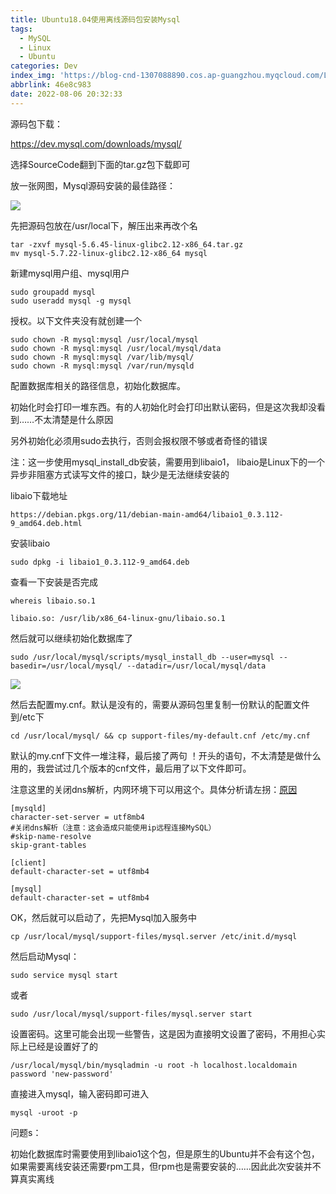 ```yaml
---
title: Ubuntu18.04使用离线源码包安装Mysql
tags:
  - MySQL
  - Linux
  - Ubuntu
categories: Dev
index_img: 'https://blog-cnd-1307088890.cos.ap-guangzhou.myqcloud.com/Linux.jpg'
abbrlink: 46e8c983
date: 2022-08-06 20:32:33
---
```


<!-- more -->

源码包下载：

https://dev.mysql.com/downloads/mysql/

选择SourceCode翻到下面的tar.gz包下载即可

 

放一张网图，Mysql源码安装的最佳路径：

![](https://blog-cnd-1307088890.cos.ap-guangzhou.myqcloud.com/20220806203300.png)

 

 

 

先把源码包放在/usr/local下，解压出来再改个名

```
tar -zxvf mysql-5.6.45-linux-glibc2.12-x86_64.tar.gz
mv mysql-5.7.22-linux-glibc2.12-x86_64 mysql
```

新建mysql用户组、mysql用户

```
sudo groupadd mysql
sudo useradd mysql -g mysql
```

 

授权。以下文件夹没有就创建一个

```
sudo chown -R mysql:mysql /usr/local/mysql
sudo chown -R mysql:mysql /usr/local/mysql/data
sudo chown -R mysql:mysql /var/lib/mysql/
sudo chown -R mysql:mysql /var/run/mysqld
```

 

 

配置数据库相关的路径信息，初始化数据库。

初始化时会打印一堆东西。有的人初始化时会打印出默认密码，但是这次我却没看到……不太清楚是什么原因

另外初始化必须用sudo去执行，否则会报权限不够或者奇怪的错误

注：这一步使用mysql_install_db安装，需要用到libaio1， libaio是Linux下的一个异步非阻塞方式读写文件的接口，缺少是无法继续安装的

libaio下载地址

```
https://debian.pkgs.org/11/debian-main-amd64/libaio1_0.3.112-9_amd64.deb.html
```

安装libaio

```
sudo dpkg -i libaio1_0.3.112-9_amd64.deb
```

查看一下安装是否完成

```
whereis libaio.so.1

libaio.so: /usr/lib/x86_64-linux-gnu/libaio.so.1
```

 

 

然后就可以继续初始化数据库了

```
sudo /usr/local/mysql/scripts/mysql_install_db --user=mysql --basedir=/usr/local/mysql/ --datadir=/usr/local/mysql/data
```

![](https://blog-cnd-1307088890.cos.ap-guangzhou.myqcloud.com/20220806203319.png)

 

 

 

 

 

然后去配置my.cnf。默认是没有的，需要从源码包里复制一份默认的配置文件到/etc下

```
cd /usr/local/mysql/ && cp support-files/my-default.cnf /etc/my.cnf
```

默认的my.cnf下文件一堆注释，最后接了两句 ！开头的语句，不太清楚是做什么用的，我尝试过几个版本的cnf文件，最后用了以下文件即可。

注意这里的关闭dns解析，内网环境下可以用这个。具体分析请左拐：[原因](https://www.cnblogs.com/liruning/p/7111015.html)

```
[mysqld]
character-set-server = utf8mb4
#关闭dns解析（注意：这会造成只能使用ip远程连接MySQL）
#skip-name-resolve
skip-grant-tables

[client]
default-character-set = utf8mb4

[mysql]
default-character-set = utf8mb4
```

 

OK，然后就可以启动了，先把Mysql加入服务中

```
cp /usr/local/mysql/support-files/mysql.server /etc/init.d/mysql
```

 

然后启动Mysql：

```
sudo service mysql start
```

 

或者

```
sudo /usr/local/mysql/support-files/mysql.server start
```

 

设置密码。这里可能会出现一些警告，这是因为直接明文设置了密码，不用担心实际上已经是设置好了的

```
/usr/local/mysql/bin/mysqladmin -u root -h localhost.localdomain password 'new-password'
```

 

直接进入mysql，输入密码即可进入

```
mysql -uroot -p
```

 

问题s：

初始化数据库时需要使用到libaio1这个包，但是原生的Ubuntu并不会有这个包，如果需要离线安装还需要rpm工具，但rpm也是需要安装的……因此此次安装并不算真实离线
